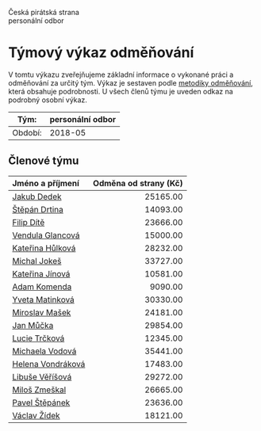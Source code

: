 Česká pirátská strana  
personální odbor

Týmový výkaz odměňování
===========================

V tomtu výkazu zveřejňujeme základní informace o vykonané práci a odměňování
za určitý tým. Výkaz je sestaven podle [metodiky odměňování][metodika],
která obsahuje podrobnosti. U všech členů týmu je uveden odkaz na podrobný osobní výkaz.

Tým:                     | personální odbor
-----------------------  | --------------------
Období:                  | 2018-05

Členové týmu
--------------

| Jméno a příjmení                        |   Odměna od strany (Kč) |
|:----------------------------------------|------------------------:|
| [Jakub Dedek](jakub-dedek/)             |                25165.00 |
| [Štěpán Drtina](stepan-drtina/)         |                14093.00 |
| [Filip Dítě](filip-dite/)               |                23666.00 |
| [Vendula Glancová](vendula-glancova/)   |                15000.00 |
| [Kateřina Hůlková](katerina-hulkova/)   |                28232.00 |
| [Michal Jokeš](michal-jokes/)           |                33727.00 |
| [Kateřina Jínová](katerina-jinova/)     |                10581.00 |
| [Adam Komenda](adam-komenda/)           |                 9090.00 |
| [Yveta Matinková](yveta-matinkova/)     |                30330.00 |
| [Miroslav Mašek](miroslav-masek/)       |                24181.00 |
| [Jan Můčka](jan-mucka/)                 |                29854.00 |
| [Lucie Trčková](lucie-trckova/)         |                12345.00 |
| [Michaela Vodová](michaela-vodova/)     |                35441.00 |
| [Helena Vondráková](helena-vondrakova/) |                17483.00 |
| [Libuše Věříšová](libuse-verisova/)     |                29272.00 |
| [Miloš Zmeškal](milos-zmeskal/)         |                26665.00 |
| [Pavel Štěpánek](pavel-stepanek/)       |                23636.00 |
| [Václav Žídek](vaclav-zidek/)           |                18121.00 |


[metodika]: https://redmine.pirati.cz/projects/po/wiki/Odmenovani
